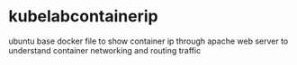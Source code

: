 # kubelabcontainerip
ubuntu base docker file to show container ip through apache web server to understand container networking and routing traffic 
